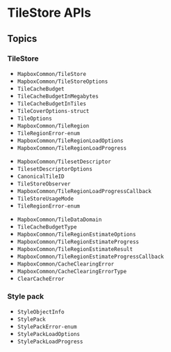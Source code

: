 # TileStore APIs



## Topics


### TileStore

- ``MapboxCommon/TileStore``
- ``MapboxCommon/TileStoreOptions``
- ``TileCacheBudget``
- ``TileCacheBudgetInMegabytes``
- ``TileCacheBudgetInTiles``
- ``TileCoverOptions-struct``
- ``TileOptions``
- ``MapboxCommon/TileRegion``
- ``TileRegionError-enum``
- ``MapboxCommon/TileRegionLoadOptions``
- ``MapboxCommon/TileRegionLoadProgress``
<!--- Should we hide it? There are no fields available -->
- ``MapboxCommon/TilesetDescriptor``
- ``TilesetDescriptorOptions``
- ``CanonicalTileID``
- ``TileStoreObserver``
- ``MapboxCommon/TileRegionLoadProgressCallback``
- ``TileStoreUsageMode``
- ``TileRegionError-enum``
<!--should next item be public?-->
- ``MapboxCommon/TileDataDomain``
- ``TileCacheBudgetType``
- ``MapboxCommon/TileRegionEstimateOptions``
- ``MapboxCommon/TileRegionEstimateProgress``
- ``MapboxCommon/TileRegionEstimateResult``
- ``MapboxCommon/TileRegionEstimateProgressCallback``
- ``MapboxCommon/CacheClearingError``
- ``MapboxCommon/CacheClearingErrorType``
- ``ClearCacheError``

### Style pack

- ``StyleObjectInfo``
- ``StylePack``
- ``StylePackError-enum``
- ``StylePackLoadOptions``
- ``StylePackLoadProgress``
